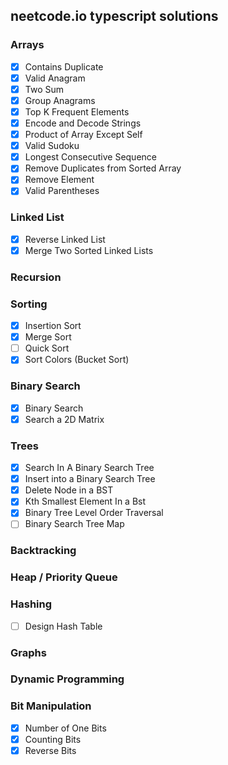 ## neetcode.io typescript solutions

### Arrays

- [x] Contains Duplicate
- [x] Valid Anagram
- [x] Two Sum
- [x] Group Anagrams
- [x] Top K Frequent Elements
- [x] Encode and Decode Strings
- [x] Product of Array Except Self
- [x] Valid Sudoku
- [x] Longest Consecutive Sequence
- [x] Remove Duplicates from Sorted Array
- [x] Remove Element
- [x] Valid Parentheses

### Linked List

- [x] Reverse Linked List
- [x] Merge Two Sorted Linked Lists

### Recursion

### Sorting

- [x] Insertion Sort
- [x] Merge Sort
- [ ] Quick Sort
- [x] Sort Colors (Bucket Sort)

### Binary Search

- [x] Binary Search
- [x] Search a 2D Matrix

### Trees

- [x] Search In A Binary Search Tree
- [x] Insert into a Binary Search Tree
- [x] Delete Node in a BST
- [x] Kth Smallest Element In a Bst
- [x] Binary Tree Level Order Traversal
- [ ] Binary Search Tree Map

### Backtracking

### Heap / Priority Queue

### Hashing

- [ ] Design Hash Table

### Graphs

### Dynamic Programming

### Bit Manipulation

- [x] Number of One Bits
- [x] Counting Bits
- [x] Reverse Bits

